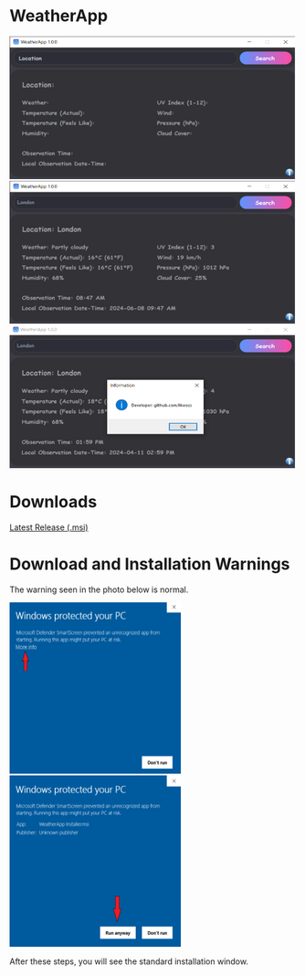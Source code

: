 # WeatherApp

<img width="500" height="250" src="WeatherApp/Images/image_1.png">
<img width="500" height="250" src="WeatherApp/Images/image_2.png">
<img width="500" height="250" src="WeatherApp/Images/image_3.png">

# Downloads

[Latest Release (.msi)](https://ilkeozs.info/weather_app/WeatherApp%20Installer.msi)

# Download and Installation Warnings

The warning seen in the photo below is normal.

<img width="300" height="300" src="WeatherApp/Images/image_4.png">
<img width="300" height="300" src="WeatherApp/Images/image_5.png">

After these steps, you will see the standard installation window.
